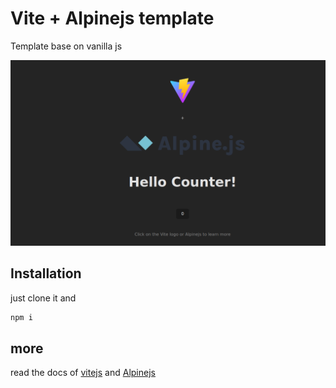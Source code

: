 # Vite + Alpinejs template

Template base on vanilla js

![Vite + aplinejs](./vite-alpinejs.png)

## Installation

just clone it and

```bash
npm i

```

## more

read the docs of [vitejs](http://vitejs.dev/) and [Alpinejs](https://alpinejs.dev/)
